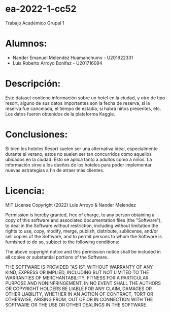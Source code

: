 # ea-2022-1-cc52
Trabajo Académico Grupal 1

# Alumnos:
- Nander Emanuel Melendez Huamanchumo - U201922331
- Luis Roberto Arroyo Bonifaz - U201716094

# Descripción:
Este dataset contiene información sobre un hotel en la ciudad, y otro de tipo resort, alguno de sus datos importantes son la fecha de reserva, si la reserva fue cancelada, el tiempo de estadía, si habrá niños presentes, etc. Los datos fueron obtenidos de la plataforma Kaggle.

# Conclusiones:
Si bien los hoteles Resort suelen ser una alternativa ideal, especialmente durante el verano, estos no suelen ser tan concurridos como aquellos ubicados en la ciudad. Esto se aplica tanto a adultos como a niños.
La información sirve a los dueños de los hoteles para poder implementar nuevas estrategias a fin de atraer más clientes.


# Licencia:
MIT License
Copyright (2022) Luis Arroyo & Nander Melendez

Permission is hereby granted, free of charge, to any person obtaining a copy of this software and associated documentation files (the "Software"), to deal in the Software without restriction, including without limitation the rights to use, copy, modify, merge, publish, distribute, sublicense, and/or sell copies of the Software, and to permit persons to whom the Software is furnished to do so, subject to the following conditions:

The above copyright notice and this permission notice shall be included in all copies or substantial portions of the Software.

THE SOFTWARE IS PROVIDED "AS IS", WITHOUT WARRANTY OF ANY KIND, EXPRESS OR IMPLIED, INCLUDING BUT NOT LIMITED TO THE WARRANTIES OF MERCHANTABILITY, FITNESS FOR A PARTICULAR PURPOSE AND NONINFRINGEMENT. IN NO EVENT SHALL THE AUTHORS OR COPYRIGHT HOLDERS BE LIABLE FOR ANY CLAIM, DAMAGES OR OTHER LIABILITY, WHETHER IN AN ACTION OF CONTRACT, TORT OR OTHERWISE, ARISING FROM, OUT OF OR IN CONNECTION WITH THE SOFTWARE OR THE USE OR OTHER DEALINGS IN THE SOFTWARE.
